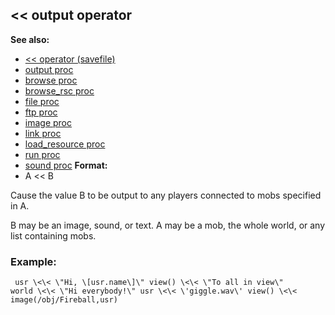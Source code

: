 ## \<\< output operator
**See also:**
*   [\<\< operator (savefile)](/ref/savefile/operator/%3c%3c.md) 
*   [output proc](/ref/proc/output.md) 
*   [browse proc](/ref/proc/browse.md) 
*   [browse_rsc proc](/ref/proc/browse_rsc.md) 
*   [file proc](/ref/proc/file.md) 
*   [ftp proc](/ref/proc/ftp.md) 
*   [image proc](/ref/proc/image.md) 
*   [link proc](/ref/proc/link.md) 
*   [load_resource proc](/ref/proc/load_resource.md) 
*   [run proc](/ref/proc/run.md) 
*   [sound proc](/ref/proc/sound.md) <!-- -->
**Format:**
*   A \<\< B


Cause the value B to be output to any players connected to mobs
specified in A. 

B may be an image, sound, or text. A may be a
mob, the whole world, or any list containing mobs.
### Example:

```
 usr \<\< \"Hi, \[usr.name\]\" view() \<\< \"To all in view\"
world \<\< \"Hi everybody!\" usr \<\< \'giggle.wav\' view() \<\<
image(/obj/Fireball,usr) 
```
